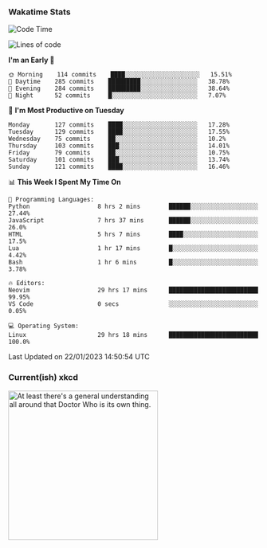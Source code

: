 ### Wakatime Stats
<!--START_SECTION:waka-->
![Code Time](http://img.shields.io/badge/Code%20Time-1%2C373%20hrs%2050%20mins-blue)

![Lines of code](https://img.shields.io/badge/From%20Hello%20World%20I%27ve%20Written-357%20Thousand%20lines%20of%20code-blue)

**I'm an Early 🐤** 

```text
🌞 Morning    114 commits    ████░░░░░░░░░░░░░░░░░░░░░   15.51% 
🌆 Daytime    285 commits    █████████░░░░░░░░░░░░░░░░   38.78% 
🌃 Evening    284 commits    █████████░░░░░░░░░░░░░░░░   38.64% 
🌙 Night      52 commits     █░░░░░░░░░░░░░░░░░░░░░░░░   7.07%

```
📅 **I'm Most Productive on Tuesday** 

```text
Monday       127 commits    ████░░░░░░░░░░░░░░░░░░░░░   17.28% 
Tuesday      129 commits    ████░░░░░░░░░░░░░░░░░░░░░   17.55% 
Wednesday    75 commits     ██░░░░░░░░░░░░░░░░░░░░░░░   10.2% 
Thursday     103 commits    ███░░░░░░░░░░░░░░░░░░░░░░   14.01% 
Friday       79 commits     ██░░░░░░░░░░░░░░░░░░░░░░░   10.75% 
Saturday     101 commits    ███░░░░░░░░░░░░░░░░░░░░░░   13.74% 
Sunday       121 commits    ████░░░░░░░░░░░░░░░░░░░░░   16.46%

```


📊 **This Week I Spent My Time On** 

```text
💬 Programming Languages: 
Python                   8 hrs 2 mins        ██████░░░░░░░░░░░░░░░░░░░   27.44% 
JavaScript               7 hrs 37 mins       ██████░░░░░░░░░░░░░░░░░░░   26.0% 
HTML                     5 hrs 7 mins        ████░░░░░░░░░░░░░░░░░░░░░   17.5% 
Lua                      1 hr 17 mins        █░░░░░░░░░░░░░░░░░░░░░░░░   4.42% 
Bash                     1 hr 6 mins         █░░░░░░░░░░░░░░░░░░░░░░░░   3.78%

🔥 Editors: 
Neovim                   29 hrs 17 mins      █████████████████████████   99.95% 
VS Code                  0 secs              ░░░░░░░░░░░░░░░░░░░░░░░░░   0.05%

💻 Operating System: 
Linux                    29 hrs 18 mins      █████████████████████████   100.0%

```


 Last Updated on 22/01/2023 14:50:54 UTC
<!--END_SECTION:waka-->

### Current(ish) xkcd
<a id="xkcd-a" title="At least there's a general understanding all around that Doctor Who is its own thing." href="https://www.xkcd.com" target="_blank">
        <img align="center" id="xkcd-img" src="https://imgs.xkcd.com/comics/runtime.png" alt="At least there's a general understanding all around that Doctor Who is its own thing." height=300 />
</a>
